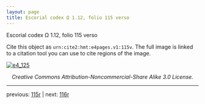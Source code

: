 ```yaml
---
layout: page
title: Escorial codex Ω 1.12, folio 115 verso
---
```


Escorial codex Ω 1.12, folio 115 verso

Cite this object as `urn:cite2:hmt:e4pages.v1:115v`.  The full image is linked to a citation tool you can use to cite regions of the image.

[![e4_125](http://www.homermultitext.org/iipsrv?IIIF=/project/homer/pyramidal/deepzoom/hmt/e4img/2017a/e4_125.tif/full/800,/0/default.jpg)](http://www.homermultitext.org/ict2/?urn=urn:cite2:hmt:e4img.2017a:e4_125) 

<p style="text-align: center; font-style: italic;">Creative Commons Attribution-Noncommercial-Share Alike 3.0 License.</p>

---

previous: [115r](../115r/) | next: [116r](../116r/)